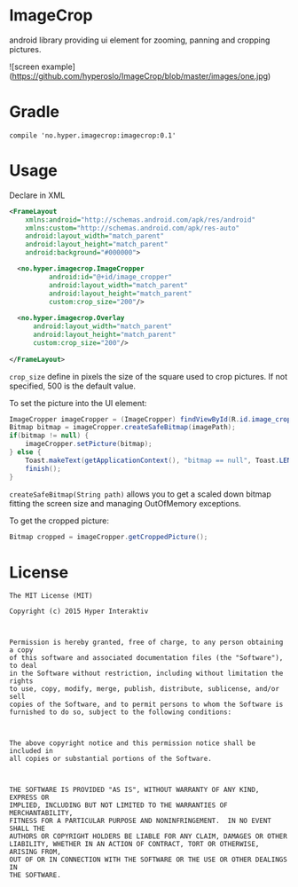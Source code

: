 # ImageCrop
android library providing ui element for zooming, panning and cropping pictures.

![screen example]
(https://github.com/hyperoslo/ImageCrop/blob/master/images/one.jpg)

# Gradle
`compile 'no.hyper.imagecrop:imagecrop:0.1'`

# Usage
Declare in XML

```xml
<FrameLayout
    xmlns:android="http://schemas.android.com/apk/res/android"
    xmlns:custom="http://schemas.android.com/apk/res-auto"
    android:layout_width="match_parent"
    android:layout_height="match_parent"
    android:background="#000000">

  <no.hyper.imagecrop.ImageCropper
          android:id="@+id/image_cropper"
          android:layout_width="match_parent"
          android:layout_height="match_parent"
          custom:crop_size="200"/>
  
  <no.hyper.imagecrop.Overlay
      android:layout_width="match_parent"
      android:layout_height="match_parent"
      custom:crop_size="200"/>
      
</FrameLayout>
```
`crop_size` define in pixels the size of the square used to crop pictures. If not specified, 500 is the default value.

To set the picture into the UI element:
```Java
ImageCropper imageCropper = (ImageCropper) findViewById(R.id.image_cropper);
Bitmap bitmap = imageCropper.createSafeBitmap(imagePath);
if(bitmap != null) {
    imageCropper.setPicture(bitmap);
} else {
    Toast.makeText(getApplicationContext(), "bitmap == null", Toast.LENGTH_LONG).show();
    finish();
}
```
`createSafeBitmap(String path)` allows you to get a scaled down bitmap fitting the screen size and managing OutOfMemory exceptions.  

To get the cropped picture:
```Java
Bitmap cropped = imageCropper.getCroppedPicture();
```

# License
```
The MIT License (MIT)

Copyright (c) 2015 Hyper Interaktiv



Permission is hereby granted, free of charge, to any person obtaining a copy
of this software and associated documentation files (the "Software"), to deal
in the Software without restriction, including without limitation the rights
to use, copy, modify, merge, publish, distribute, sublicense, and/or sell
copies of the Software, and to permit persons to whom the Software is
furnished to do so, subject to the following conditions:



The above copyright notice and this permission notice shall be included in
all copies or substantial portions of the Software.



THE SOFTWARE IS PROVIDED "AS IS", WITHOUT WARRANTY OF ANY KIND, EXPRESS OR
IMPLIED, INCLUDING BUT NOT LIMITED TO THE WARRANTIES OF MERCHANTABILITY,
FITNESS FOR A PARTICULAR PURPOSE AND NONINFRINGEMENT.  IN NO EVENT SHALL THE
AUTHORS OR COPYRIGHT HOLDERS BE LIABLE FOR ANY CLAIM, DAMAGES OR OTHER
LIABILITY, WHETHER IN AN ACTION OF CONTRACT, TORT OR OTHERWISE, ARISING FROM,
OUT OF OR IN CONNECTION WITH THE SOFTWARE OR THE USE OR OTHER DEALINGS IN
THE SOFTWARE.
```
